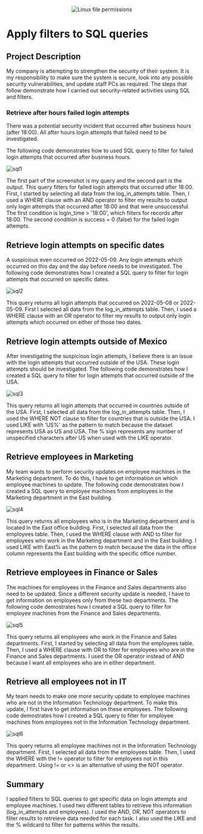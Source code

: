 <p align="center">
<img src="https://i.imgur.com/3X7Lk0a.png" alt="Linux file permissions"/>
</p>

<h1>Apply filters to SQL queries</h1>

<h2>Project Description</h2>

My company is attempting to strengthen the security of their system. It is my responsibility to make sure the system is secure, look into any possible security vulnerabilities, and update staff PCs as required. The steps that follow demonstrate how I carried out security-related activities using SQL and filters.

<h3>Retrieve after hours failed login attempts</h3>

There was a potential security incident that occurred after business hours (after 18:00). All after hours login attempts that failed need to be investigated. 

The following code demonstrates how to used SQL query to filter for failed login attempts that occurred after business hours. 

<img src="https://i.imgur.com/toii3zg.png" alt="sql1"/>

The first part of the screenshot is my query and the second part is the output. This query filters for failed login attempts that occurred after 18:00. First, I started by selecting all data from the log_in_attempts table. Then, I used a WHERE clause with an AND operator to filter my results to output only login attempts that occurred after 18:00 and that were unsuccessful. The first condition is login_time > '18:00', which filters for records after 18:00. The second condition is success = 0 (false) for the failed login attempts. 

<h2>Retrieve login attempts on specific dates</h2>

A suspicious even occurred on 2022-05-09. Any login attempts which occurred on this day and the day before needs to be investigated. The following code demonstrates how I created a SQL query to filter for login attempts that occurred on specific dates. 

<img src="https://i.imgur.com/YzVtjFG.png" alt="sql2"/>

This query returns all login attempts that occurred on 2022-05-08 or 2022-05-09. First I selected all data from the log_in_attempts table. Then, I used a WHERE clause with an OR operator to filter my results to output only login attempts which occurred on either of those two dates.

<h2>Retrieve login attempts outside of Mexico</h2>

After investigating the suspicious login attempts, I believe there is an issue with the login attempts that occurred outside of the USA. These login attempts should be investigated. The following code demonstrates how I created a SQL query to filter for login attempts that occurred outside of the USA.

<img src="https://i.imgur.com/EqJ16Df.png" alt="sql3"/>

This query returns all login attempts that occurred in countries outside of the USA. First, I selected all data from the log_in_attempts table. Then, I used the WHERE NOT clause to filter for countries that is outside the USA. I used LIKE with 'US%' as the pattern to match because the dataset represents USA as US and USA. The % sign represents any number of unspecified characters after US when used with the LIKE operator. 

<h2>Retrieve employees in Marketing</h2>

My team wants to perform security updates on employee machines in the Marketing department. To do this, I have to get information on which employee machines to update. The following code demonstrates how I created a SQL query to employee machines from employees in the Marketing department in the East building. 

<img src="https://i.imgur.com/mJxKG8G.png" alt="sql4"/>

This query returns all employees who is in the Marketing department and is located in the East office building. First, I selected all data from the employees table. Then, I used the WHERE clause with AND to filter for employees who work in the Marketing department and in the East building. I used LIKE with East% as the pattern to match because the data in the office column represents the East building with the specific office number. 

<h2>Retrieve employees in Finance or Sales</h2>

The machines for employees in the Finance and Sales departments also need to be updated. Since a different security update is needed, I have to get information on employees only from these two departments. The following code demostrates how I created a SQL query to filter for employee machines from the Finance and Sales departments.

<img src="https://i.imgur.com/tIbHlLa.png" alt="sql5"/>

This query returns all employees who work in the Finance and Sales departments. First, I started by selecting all data from the employees table. Then, I used a WHERE clause with OR to filter for employees who are in the Finance and Sales departments. I used the OR operator instead of AND because I want all employees who are in either department.

<h2>Retrieve all employees not in IT</h2>

My team needs to make one more security update to employee machines who are not in the Information Technology department. To make this update, I first have to get information on these employees. The following code demostrates how I created a SQL query to filter for employee machines from employees not in the Information Technology department. 

<img src="https://i.imgur.com/KGQtk2f.png" alt="sql6"/>

This query returns all employee machines not in the Information Technology department. First, I selected all data from the employees table. Then, I used the WHERE with the != operator to filter for employees not in this department. Using != or <> is an alternative of using the NOT operator. 

<h2>Summary</h2>

I applied filters to SQL queries to get specific data on login attempts and employee machines. I used two different tables to retrieve this information (log_in_attempts and employees). I used the AND, OR, NOT operators to filter results to retreieve data needed for each task. I also used the LIKE and the % wildcard to filter for patterns within the results. 
